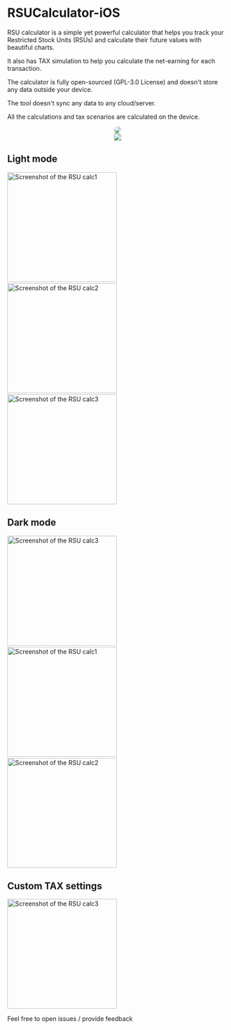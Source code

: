 # RSUCalculator-iOS

RSU calculator is a simple yet powerful calculator that helps you track your Restricted Stock Units (RSUs) and calculate their future values with beautiful charts.

It also has TAX simulation to help you calculate the net-earning for each transaction.

The calculator is fully open-sourced (GPL-3.0 License) and doesn't store any data outside your device. 

The tool doesn't sync any data to any cloud/server.

All the calculations and tax scenarios are calculated on the device.

<a href="https://apps.apple.com/us/app/rsu-calculator/id1546107713">
<p align="center">
 
  <img src="https://github.com/RSU-Calculator/RSUCalculator-iOS/blob/main/RSU%20Calc/Assets.xcassets/AppIcon.appiconset/180.png?raw=true" style="border-radius:50%">
  <br>
  <img src="https://developer.apple.com/app-store/marketing/guidelines/images/badge-download-on-the-app-store.svg">
  
</p>
</a>

## Light mode

<img src="RSU Calc/Assets.xcassets/Screenshots/iPhone 12 Pro Max/iPhone 12 Pro Max - 2020-12-29 at 17.31.54.imageset/iPhone 12 Pro Max - 2020-12-29 at 17.31.54.png" width="250" alt="Screenshot of the RSU calc1" /> &nbsp;
<img src="RSU Calc/Assets.xcassets/Screenshots/iPhone 12 Pro Max/iPhone 12 Pro Max - 2020-12-29 at 17.32.16.imageset/iPhone 12 Pro Max - 2020-12-29 at 17.32.16.png" width="250" alt="Screenshot of the RSU calc2" /> &nbsp;
<img src="RSU Calc/Assets.xcassets/Screenshots/iPhone 12 Pro Max/iPhone 12 Pro Max - 2020-12-29 at 17.32.21.imageset/iPhone 12 Pro Max - 2020-12-29 at 17.32.21.png" width="250" alt="Screenshot of the RSU calc3" />

## Dark mode

<img src="RSU Calc/Assets.xcassets/Screenshots/iPhone 12 Pro Max/iPhone 12 Pro Max - 2020-12-29 at 17.33.11.imageset/iPhone 12 Pro Max - 2020-12-29 at 17.33.11.png" width="250" alt="Screenshot of the RSU calc3" /> &nbsp;
<img src="RSU Calc/Assets.xcassets/Screenshots/iPhone 12 Pro Max/iPhone 12 Pro Max - 2020-12-29 at 17.33.18.imageset/iPhone 12 Pro Max - 2020-12-29 at 17.33.18.png" width="250" alt="Screenshot of the RSU calc1" /> &nbsp;
<img src="RSU Calc/Assets.xcassets/Screenshots/iPhone 12 Pro Max/iPhone 12 Pro Max - 2020-12-29 at 17.33.22.imageset/iPhone 12 Pro Max - 2020-12-29 at 17.33.22.png" width="250" alt="Screenshot of the RSU calc2" /> 



## Custom TAX settings

<img src="RSU Calc/Assets.xcassets/Screenshots/iPhone 12 Pro Max/iPhone 12 Pro Max - 2020-12-29 at 17.33.32.imageset/iPhone 12 Pro Max - 2020-12-29 at 17.33.32.png" width="250" alt="Screenshot of the RSU calc3" />

Feel free to open issues / provide feedback
